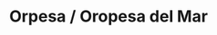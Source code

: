 ---
title: Orpesa / Oropesa del Mar
url: /orpesa-oropesa-del-mar/
latitude: 40.117
longitude: 0.152
---